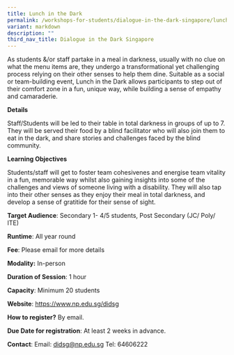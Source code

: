 ```yaml
---
title: Lunch in the Dark
permalink: /workshops-for-students/dialogue-in-the-dark-singapore/lunch-in-the-dark/
variant: markdown
description: ""
third_nav_title: Dialogue in the Dark Singapore
---
```

As students &/or staff partake in a meal in darkness, usually with no clue on what the menu items are, they undergo a transformational yet challenging process relying on their other senses to help them dine. Suitable as a social or team-building event, Lunch in the Dark allows participants to step out of their comfort zone in a fun, unique way, while building a sense of empathy and camaraderie.

**Details**

Staff/Students will be led to their table in total darkness in groups of up to 7. They will be served their food by a blind facilitator who will also join them to eat in the dark, and share stories and challenges faced by the blind community.

**Learning Objectives**

Students/staff will get to foster team cohesivenes and energise team vitality in a fun, memorable way whilst also gaining insights into some of the challenges and views of someone living with a disability. They will also tap into their other senses as they enjoy their meal in total darkness, and develop a sense of gratitide for their sense of sight.

**Target Audience**: Secondary 1- 4/5 students, Post Secondary (JC/ Poly/ ITE)

**Runtime**: All year round

**Fee**:  Please email for more details

**Modality:** In-person

**Duration of Session**: 1 hour 

**Capacity**: Minimum 20 students

**Website**: https://www.np.edu.sg/didsg

**How to register?** By email.

**Due Date for registration**: At least 2 weeks in advance. 

**Contact**: Email: didsg@np.edu.sg Tel: 64606222